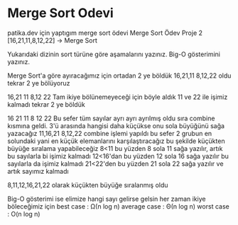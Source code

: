 # Merge Sort Odevi
patika.dev için yaptıgım merge sort ödevi
Merge Sort Ödev Proje 2 [16,21,11,8,12,22] -> Merge Sort

Yukarıdaki dizinin sort türüne göre aşamalarını yazınız. Big-O gösterimini yazınız.

Merge Sort'a göre ayıracağımız için ortadan 2 ye böldük 16,21,11 8,12,22 oldu tekrar 2 ye bölüyoruz

16,21 11 8,12 22 Tam ikiye bölünemeyeceği için böyle aldık 11 ve 22 ile işimiz kalmadı tekrar 2 ye böldük

16 21 11 8 12 22 Bu sefer tüm sayılar ayrı ayrı ayrılmış oldu sıra combine kısmına geldi. 3'ü arasında hangisi daha küçükse onu sola büyüğünü sağa yazacağız 11,16,21 8,12,22 combine işlemi yapıldı bu sefer 2 grubun en solundaki yani en küçük elemanlarını karşılaştıracağız bu şekilde küçükten büyüğe sıralama yapabileceğiz 8<11 bu yüzden 8 sola 11 sağa yazılır, artık bu sayılarla bi işimiz kalmadı 12<16'dan bu yüzden 12 sola 16 sağa yazılır bu sayılarla da işimiz kalmadı 21<22'den bu yüzden 21 sola 22 sağa yazılır ve artık sayımız kalmadı

8,11,12,16,21,22 olarak küçükten büyüğe sıralanmış oldu

Big-O gösterimi ise elimize hangi sayı gelirse gelsin her zaman ikiye böleceğimiz için best case : Ω(n log n) average case : Θ(n log n) worst case : O(n log n)
